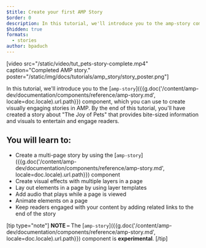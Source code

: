 ```yaml
---
$title: Create your first AMP Story
$order: 0
description: In this tutorial, we'll introduce you to the amp-story component, which you can use to create visually engaging stories in AMP. By the end of this tutorial, you'll ...
$hidden: true
formats:
  - stories
author: bpaduch
---
```


[video src="/static/video/tut_pets-story-complete.mp4" caption="Completed AMP story." poster="/static/img/docs/tutorials/amp_story/story_poster.png"]

In this tutorial, we'll introduce you to the [`amp-story`]({{g.doc('/content/amp-dev/documentation/components/reference/amp-story.md', locale=doc.locale).url.path}}) component, which you can use to create visually engaging stories in AMP. By the end of this tutorial, you'll have created a story about "The Joy of Pets" that provides bite-sized information and visuals to entertain and engage readers.

## You will learn to:

- Create a multi-page story by using the [`amp-story`]({{g.doc('/content/amp-dev/documentation/components/reference/amp-story.md', locale=doc.locale).url.path}}) component
- Create visual effects with multiple layers in a page
- Lay out elements in a page by using layer templates
- Add audio that plays while a page is viewed
- Animate elements on a page
- Keep readers engaged with your content by adding related links to the end of the story

[tip type="note"]
**NOTE –**  The [`amp-story`]({{g.doc('/content/amp-dev/documentation/components/reference/amp-story.md', locale=doc.locale).url.path}}) component is **experimental**.
[/tip]

